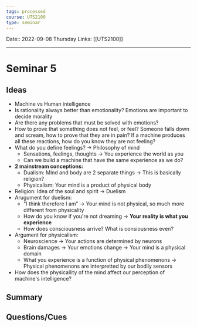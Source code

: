 ```yaml
---
tags: processed
course: UTS2100
type: seminar
---
```

Date:: 2022-09-08 Thursday
Links: [[UTS2100]]
- - -
# Seminar 5

## Ideas

- Machine vs Human intelligence
- Is rationality always better than emotionality? Emotions are important to decide morality
- Are there any problems that must be solved with emotions?
- How to prove that something does not feel, or feel? Someone falls down and scream, how to prove that they are in pain? If a machine produces all these reactions, how do you know they are not feeling? 
- What do you define feelings? → Philosophy of mind
	- Sensations, feelings, thoughts → You experience the world as you
	- Can we build a machine that have the same experience as we do?
- **2 mainstream conceptions:**
	- Dualism: Mind and body are 2 separate things → This is basically religion?
	- Physicalism: Your mind is a product of physical body
- Religion: Idea of the soul and spirit → Duelism
- Arugument for duelism:
	- "I think therefore I am" → Your mind is not physical, so much more different from physicality
	- How do you know if you're not dreaming → **Your reality is what you experience** 
	- How does consciousness arrive? What is consiousness even? 
- Argument for physicalism:
	- Neuroscience → Your actions are determined by neurons
	- Brain damages → Your emotions change → Your mind is a physical domain
	- What you experience is a function of physical phenomenons → Physical phenomenons are interpretted by our bodily sensors 
- How does the physicallity of the mind affect our perception of machine's intelligence?
## Summary

## Questions/Cues


